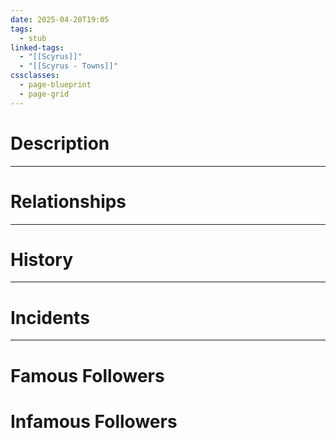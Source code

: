 ```yaml
---
date: 2025-04-20T19:05
tags:
  - stub
linked-tags:
  - "[[Scyrus]]"
  - "[[Scyrus - Towns]]"
cssclasses:
  - page-blueprint
  - page-grid
---
```

# Description

***
# Relationships

***
# History

***
# Incidents

***
# Famous Followers
# Infamous Followers

